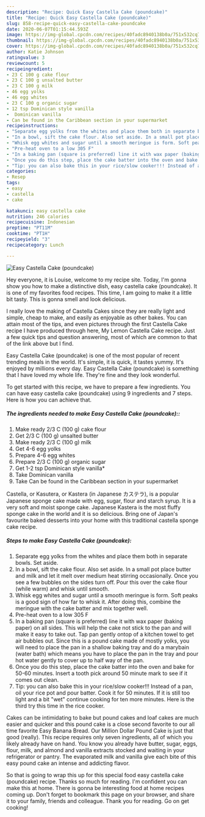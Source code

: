 ```yaml
---
description: "Recipe: Quick Easy Castella Cake (poundcake)"
title: "Recipe: Quick Easy Castella Cake (poundcake)"
slug: 858-recipe-quick-easy-castella-cake-poundcake
date: 2020-06-07T01:15:44.593Z
image: https://img-global.cpcdn.com/recipes/40fadc8940138b0a/751x532cq70/easy-castella-cake-poundcake-recipe-main-photo.jpg
thumbnail: https://img-global.cpcdn.com/recipes/40fadc8940138b0a/751x532cq70/easy-castella-cake-poundcake-recipe-main-photo.jpg
cover: https://img-global.cpcdn.com/recipes/40fadc8940138b0a/751x532cq70/easy-castella-cake-poundcake-recipe-main-photo.jpg
author: Katie Johnson
ratingvalue: 3
reviewcount: 5
recipeingredient:
- 23 C 100 g cake flour
- 23 C 100 g unsalted butter
- 23 C 100 g milk
- 46 egg yolks
- 46 egg whites
- 23 C 100 g organic sugar
- 12 tsp Dominican style vanilla
-  Dominican vanilla
- Can be found in the Caribbean section in your supermarket
recipeinstructions:
- "Separate egg yolks from the whites and place them both in separate bowls. Set aside."
- "In a bowl, sift the cake flour. Also set aside. In a small pot place butter and milk and let it melt over medium heat stirring occasionally. Once you see a few bubbles on the sides turn off. Pour this over the cake flour (while warm) and whisk until smooth."
- "Whisk egg whites and sugar until a smooth meringue is form. Soft peaks is a good sign of how far to whisk it. After doing this, combine the meringue with the cake batter and mix together well."
- "Pre-heat oven to a low 305 F"
- "In a baking pan (square is preferred) line it with wax paper (baking paper) on all sides. This will help the cake not stick to the pan and will make it easy to take out. Tap pan gently ontop of a kitchen towel to get air bubbles out. Since this is a pound cake made of mostly yolks, you will need to place the pan in a shallow baking tray and do a marybain (water bath) which means you have to place the pan in the tray and pour hot water gently to cover up to half way of the pan."
- "Once you do this step, place the cake batter into the oven and bake for 50-60 minutes. Insert a tooth pick around 50 minute mark to see if it comes out clean."
- "Tip: you can also bake this in your rice/slow cooker!!! Instead of a pan, oil your rice pot and pour batter. Cook it for 50 minutes. If it is still too light and a bit &#34;wet&#34; continue cooking for ten more minutes. Here is the third try this time in the rice cooker."
categories:
- Resep
tags:
- easy
- castella
- cake

katakunci: easy castella cake
nutrition: 246 calories
recipecuisine: Indonesian
preptime: "PT11M"
cooktime: "PT1H"
recipeyield: "3"
recipecategory: Lunch

---
```



![Easy Castella Cake (poundcake)](https://img-global.cpcdn.com/recipes/40fadc8940138b0a/751x532cq70/easy-castella-cake-poundcake-recipe-main-photo.jpg)

Hey everyone, it is Louise, welcome to my recipe site. Today, I'm gonna show you how to make a distinctive dish, easy castella cake (poundcake). It is one of my favorites food recipes. This time, I am going to make it a little bit tasty. This is gonna smell and look delicious.

I really love the making of Castella Cakes since they are really light and simple, cheap to make, and easily as enjoyable as other bakes. You can attain most of the tips, and even pictures through the first Castella Cake recipe I have produced through here, My Lemon Castella Cake recipe. Just a few quick tips and question answering, most of which are common to that of the link above but I find.

Easy Castella Cake (poundcake) is one of the most popular of recent trending meals in the world. It's simple, it is quick, it tastes yummy. It's enjoyed by millions every day. Easy Castella Cake (poundcake) is something that I have loved my whole life. They're fine and they look wonderful.


To get started with this recipe, we have to prepare a few ingredients. You can have easy castella cake (poundcake) using 9 ingredients and 7 steps. Here is how you can achieve that.

##### The ingredients needed to make Easy Castella Cake (poundcake)::

1. Make ready 2/3 C (100 g) cake flour
1. Get 2/3 C (100 g) unsalted butter
1. Make ready 2/3 C (100 g) milk
1. Get 4-6 egg yolks
1. Prepare 4-6 egg whites
1. Prepare 2/3 C (100 g) organic sugar
1. Get 1-2 tsp Dominican style vanilla*
1. Take  Dominican vanilla
1. Take Can be found in the Caribbean section in your supermarket


Castella, or Kasutera, or Kastera (in Japanese カステラ), is a popular Japanese sponge cake made with egg, sugar, flour and starch syrup. It is a very soft and moist sponge cake. Japanese Kastera is the most fluffy sponge cake in the world and it is so delicious. Bring one of Japan&#39;s favourite baked desserts into your home with this traditional castella sponge cake recipe. 

##### Steps to make Easy Castella Cake (poundcake):

1. Separate egg yolks from the whites and place them both in separate bowls. Set aside.
1. In a bowl, sift the cake flour. Also set aside. In a small pot place butter and milk and let it melt over medium heat stirring occasionally. Once you see a few bubbles on the sides turn off. Pour this over the cake flour (while warm) and whisk until smooth.
1. Whisk egg whites and sugar until a smooth meringue is form. Soft peaks is a good sign of how far to whisk it. After doing this, combine the meringue with the cake batter and mix together well.
1. Pre-heat oven to a low 305 F
1. In a baking pan (square is preferred) line it with wax paper (baking paper) on all sides. This will help the cake not stick to the pan and will make it easy to take out. Tap pan gently ontop of a kitchen towel to get air bubbles out. Since this is a pound cake made of mostly yolks, you will need to place the pan in a shallow baking tray and do a marybain (water bath) which means you have to place the pan in the tray and pour hot water gently to cover up to half way of the pan.
1. Once you do this step, place the cake batter into the oven and bake for 50-60 minutes. Insert a tooth pick around 50 minute mark to see if it comes out clean.
1. Tip: you can also bake this in your rice/slow cooker!!! Instead of a pan, oil your rice pot and pour batter. Cook it for 50 minutes. If it is still too light and a bit &#34;wet&#34; continue cooking for ten more minutes. Here is the third try this time in the rice cooker.


Cakes can be intimidating to bake but pound cakes and loaf cakes are much easier and quicker and this pound cake is a close second favorite to our all time favorite Easy Banana Bread. Our Million Dollar Pound Cake is just that good (really). This recipe requires only seven ingredients, all of which you likely already have on hand. You know you already have butter, sugar, eggs, flour, milk, and almond and vanilla extracts stocked and waiting in your refrigerator or pantry. The evaporated milk and vanilla give each bite of this easy pound cake an intense and addicting flavor. 

So that is going to wrap this up for this special food easy castella cake (poundcake) recipe. Thanks so much for reading. I'm confident you can make this at home. There is gonna be interesting food at home recipes coming up. Don't forget to bookmark this page on your browser, and share it to your family, friends and colleague. Thank you for reading. Go on get cooking!
